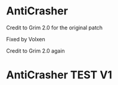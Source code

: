 # AntiCrasher
Credit to Grim 2.0 for the original patch

Fixed by Volxen

Credit to Grim 2.0 again

# AntiCrasher TEST V1
